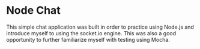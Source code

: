 # Node Chat

This simple chat application was built in order to practice using Node.js and introduce myself to using the socket.io engine. This was also a good opportunity to further familiarize myself with testing using Mocha.

